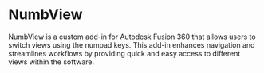 # NumbView
NumbView is a custom add-in for Autodesk Fusion  360 that allows users to switch views using the numpad keys. This add-in enhances navigation and streamlines workflows by providing quick and easy access to different views within the software.
